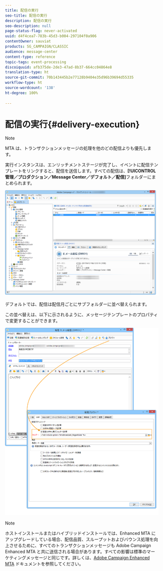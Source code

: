```yaml
---
title: 配信の実行
seo-title: 配信の実行
description: 配信の実行
seo-description: null
page-status-flag: never-activated
uuid: d4f4cea7-783b-45d3-b004-297104f0a906
contentOwner: sauviat
products: SG_CAMPAIGN/CLASSIC
audience: message-center
content-type: reference
topic-tags: event-processing
discoiquuid: afb375de-2de3-47ad-8b37-664cc04864e8
translation-type: ht
source-git-commit: 70b143445b2e77128b9404e35d96b39694d55335
workflow-type: ht
source-wordcount: '138'
ht-degree: 100%

---
```



# 配信の実行{#delivery-execution}

>[!NOTE]
>
>MTA は、トランザクションメッセージの処理を他のどの配信よりも優先します。

実行インスタンスは、エンリッチメントステージが完了し、イベントに配信テンプレートをリンクすると、配信を送信します。すべての配信は、**[!UICONTROL 管理／プロダクション／Message Center／デフォルト／配信]**&#x200B;フォルダーにまとめられます。

![](assets/messagecenter_deliveries_execinstances_001.png)

デフォルトでは、配信は配信月ごとにサブフォルダーに並べ替えられます。

この並べ替えは、以下に示されるように、メッセージテンプレートのプロパティで変更することができます。

![](assets/messagecenter_deliveries_properties_001.png)

>[!NOTE]
>
>ホストインストールまたはハイブリッドインストールでは、Enhanced MTA にアップグレードしている場合、配信品質、スループットおよびバウンス処理を向上させるために、すべてのトランザクションメッセージも Adobe Campaign Enhanced MTA と共に送信される場合があります。すべての影響は標準のマーケティングメッセージと同じです。詳しくは、[Adobe Campaign Enhanced MTA](https://helpx.adobe.com/jp/campaign/kb/acc-campaign-enhanced-mta.html) ドキュメントを参照してください。